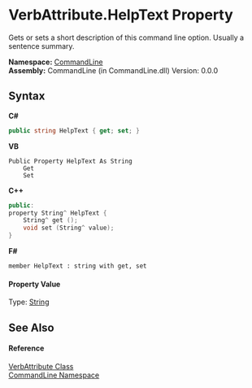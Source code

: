 # VerbAttribute.HelpText Property 
 

Gets or sets a short description of this command line option. Usually a sentence summary.

**Namespace:**&nbsp;<a href="N_CommandLine">CommandLine</a><br />**Assembly:**&nbsp;CommandLine (in CommandLine.dll) Version: 0.0.0

## Syntax

**C#**<br />
``` C#
public string HelpText { get; set; }
```

**VB**<br />
``` VB
Public Property HelpText As String
	Get
	Set
```

**C++**<br />
``` C++
public:
property String^ HelpText {
	String^ get ();
	void set (String^ value);
}
```

**F#**<br />
``` F#
member HelpText : string with get, set

```


#### Property Value
Type: <a href="https://docs.microsoft.com/dotnet/api/system.string" target="_blank">String</a>

## See Also


#### Reference
<a href="T_CommandLine_VerbAttribute">VerbAttribute Class</a><br /><a href="N_CommandLine">CommandLine Namespace</a><br />